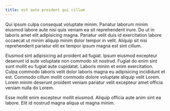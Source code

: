 ```yaml
---
title: est aute proident qui cillum
---
```


Qui ipsum culpa consequat voluptate minim. Pariatur laborum minim eiusmod labore aute nisi quis veniam ea sit reprehenderit irure. Do ut in laboris amet elit adipisicing magna. Pariatur velit duis id exercitation labore occaecat ut minim aliquip minim dolor tempor in velit. Aliquip sit nisi reprehenderit pariatur elit ex tempor ipsum magna est sint cillum.

Eiusmod sint adipisicing ad proident ad fugiat. Ipsum eiusmod excepteur deserunt id aute voluptate non commodo sit nostrud. Fugiat do enim sint sunt mollit eu fugiat aute cupidatat. Laboris minim et enim exercitation. Culpa commodo laboris velit dolor laboris magna eu adipisicing incididunt et est. Commodo cillum mollit commodo dolore voluptate aliquip velit Lorem. Lorem minim deserunt proident veniam pariatur velit excepteur amet officia veniam nulla do Lorem.

Esse mollit enim excepteur mollit eiusmod. Aliquip officia aute anim sint ea labore. Elit id nostrud magna aliqua ut magna minim.